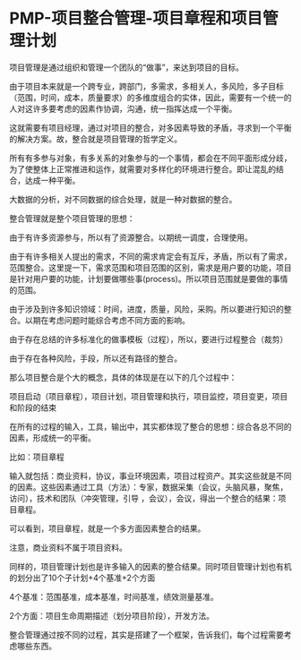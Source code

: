 # PMP-项目整合管理-项目章程和项目管理计划

项目管理是通过组织和管理一个团队的“做事”，来达到项目的目标。

由于项目本来就是一个跨专业，跨部门，多需求，多相关人，多风险，多子目标（范围，时间，成本，质量要求）的多维度组合的实体，因此，需要有一个统一的人对这许多要考虑的因素作协调，沟通，统一指挥达成一个平衡。

这就需要有项目经理，通过对项目的整合，对多因素导致的矛盾，寻求到一个平衡的解决方案。故，整合就是项目管理的哲学定义。

所有有多参与对象，有多关系的对象参与的一个事情，都会在不同平面形成分歧，为了使整体上正常推进和运作，就需要对多样化的环境进行整合。即让混乱的结合，达成一种平衡。

大数据的分析，对不同数据的综合处理，就是一种对数据的整合。

整合管理就是整个项目管理的思想：

由于有许多资源参与，所以有了资源整合。以期统一调度，合理使用。

由于有许多相关人提出的需求，不同的需求肯定会有互斥，矛盾，所以有了需求，范围整合。这里提一下，需求范围和项目范围的区别，需求是用户要的功能，项目是针对用户要的功能，计划要做哪些事(process)。所以项目范围就是要做的事情的范围。

由于涉及到许多知识领域：时间，进度，质量，风险，采购。所以要进行知识的整合。以期在考虑问题时能综合考虑不同方面的影响。

由于存在总结的许多标准化的做事模板（过程），所以，要进行过程整合（裁剪）

由于存在各种风险，手段，所以还有路径的整合。

那么项目整合是个大的概念，具体的体现是在以下的几个过程中：

项目启动（项目章程），项目计划，项目管理和执行，项目监控，项目变更，项目和阶段的结束

在所有的过程的输入，工具，输出中，其实都体现了整合的思想：综合各总不同的因素，形成统一的平衡。

比如：项目章程

输入就包括：商业资料，协议，事业环境因素，项目过程资产。其实这些就是不同的因素。这些因素通过工具（方法）：专家，数据采集（会议，头脑风暴，聚焦，访问），技术和团队（冲突管理，引导 ，会议），会议，得出一个整合的结果：项目章程。

可以看到，项目章程，就是一个多方面因素整合的结果。

注意，商业资料不属于项目资料。

同样的，项目管理计划也是许多输入的因素的整合结果。同时项目管理计划也有机的划分出了10个子计划+4个基准+2个方面

4个基准：范围基准，成本基准，时间基准，绩效测量基准。

2个方面：项目生命周期描述（划分项目阶段），开发方法。

整合管理通过按不同的过程，其实是搭建了一个框架，告诉我们，每个过程需要考虑哪些东西。

